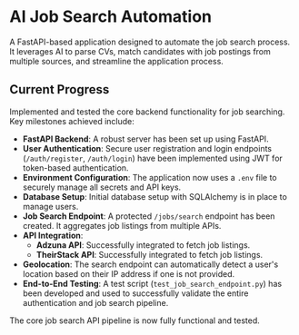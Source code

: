 # AI Job Search Automation

A FastAPI-based application designed to automate the job search process. It leverages AI to parse CVs, match candidates with job postings from multiple sources, and streamline the application process.

## Current Progress

Implemented and tested the core backend functionality for job searching. Key milestones achieved include:

- **FastAPI Backend**: A robust server has been set up using FastAPI.
- **User Authentication**: Secure user registration and login endpoints (`/auth/register`, `/auth/login`) have been implemented using JWT for token-based authentication.
- **Environment Configuration**: The application now uses a `.env` file to securely manage all secrets and API keys.
- **Database Setup**: Initial database setup with SQLAlchemy is in place to manage users.
- **Job Search Endpoint**: A protected `/jobs/search` endpoint has been created. It aggregates job listings from multiple APIs.
- **API Integration**:
  - **Adzuna API**: Successfully integrated to fetch job listings.
  - **TheirStack API**: Successfully integrated to fetch job listings.
- **Geolocation**: The search endpoint can automatically detect a user's location based on their IP address if one is not provided.
- **End-to-End Testing**: A test script (`test_job_search_endpoint.py`) has been developed and used to successfully validate the entire authentication and job search pipeline.

The core job search API pipeline is now fully functional and tested.